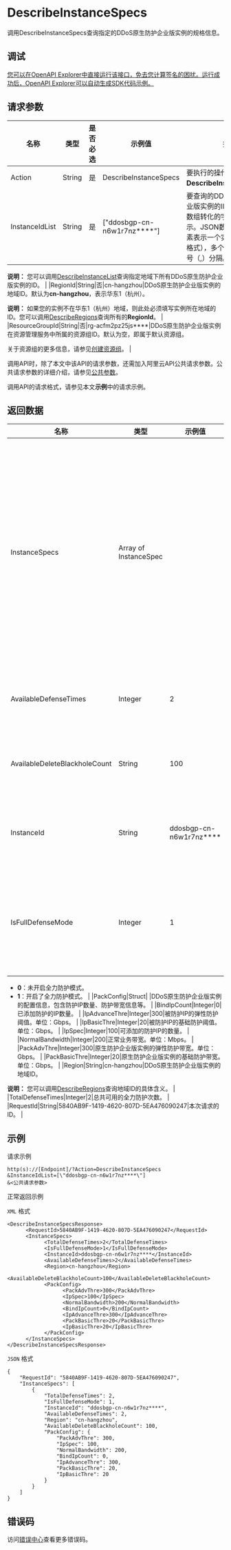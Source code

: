 # DescribeInstanceSpecs

调用DescribeInstanceSpecs查询指定的DDoS原生防护企业版实例的规格信息。

## 调试

[您可以在OpenAPI Explorer中直接运行该接口，免去您计算签名的困扰。运行成功后，OpenAPI Explorer可以自动生成SDK代码示例。](https://api.aliyun.com/#product=ddosbgp&api=DescribeInstanceSpecs&type=RPC&version=2018-07-20)

## 请求参数

|名称|类型|是否必选|示例值|描述|
|--|--|----|---|--|
|Action|String|是|DescribeInstanceSpecs|要执行的操作，取值：**DescribeInstanceSpecs**。 |
|InstanceIdList|String|是|\["ddosbgp-cn-n6w1r7nz\*\*\*\*"\]|要查询的DDoS原生防护企业版实例的ID。使用JSON数组转化的字符串格式表示。JSON数组中的每个元素表示一个实例ID（字符串格式），多个ID间使用英文逗号（,）分隔。

 **说明：** 您可以调用[DescribeInstanceList](~~118698~~)查询指定地域下所有DDoS原生防护企业版实例的ID。 |
|RegionId|String|否|cn-hangzhou|DDoS原生防护企业版实例的地域ID。默认为**cn-hangzhou**，表示华东1（杭州）。

 **说明：** 如果您的实例不在华东1（杭州）地域，则此处必须填写实例所在地域的ID。您可以调用[DescribeRegions](~~118703~~)查询所有的**RegionId**。 |
|ResourceGroupId|String|否|rg-acfm2pz25js\*\*\*\*|DDoS原生防护企业版实例在资源管理服务中所属的资源组ID。默认为空，即属于默认资源组。

 关于资源组的更多信息，请参见[创建资源组](~~94485~~)。 |

调用API时，除了本文中该API的请求参数，还需加入阿里云API公共请求参数。公共请求参数的详细介绍，请参见[公共参数](~~118841~~)。

调用API的请求格式，请参见本文**示例**中的请求示例。

## 返回数据

|名称|类型|示例值|描述|
|--|--|---|--|
|InstanceSpecs|Array of InstanceSpec| |DDoS原生防护企业版实例的规格信息，包含全力防护的开启状态、可用和已用的全力防护次数等。 |
|AvailableDefenseTimes|Integer|2|当前可用的全力防护次数。 |
|AvailableDeleteBlackholeCount|String|100|当前可用的解除黑洞次数。 |
|InstanceId|String|ddosbgp-cn-n6w1r7nz\*\*\*\*|DDoS原生防护企业版实例的ID。 |
|IsFullDefenseMode|Integer|1|该实例是否开启了全力防护模式。取值：

 -   **0**：未开启全力防护模式。
-   **1**：开启了全力防护模式。 |
|PackConfig|Struct| |DDoS原生防护企业版实例的配置信息，包含防护IP数量、防护带宽信息等。 |
|BindIpCount|Integer|0|已添加防护的IP数量。 |
|IpAdvanceThre|Integer|300|被防护IP的弹性防护阈值。单位：Gbps。 |
|IpBasicThre|Integer|20|被防护IP的基础防护阈值。单位：Gbps。 |
|IpSpec|Integer|100|可添加的防护IP的数量。 |
|NormalBandwidth|Integer|200|正常业务带宽。单位：Mbps。 |
|PackAdvThre|Integer|300|原生防护企业版实例的弹性防护带宽。单位：Gbps。 |
|PackBasicThre|Integer|20|原生防护企业版实例的基础防护带宽。单位：Gbps。 |
|Region|String|cn-hangzhou|DDoS原生防护企业版实例的地域ID。

 **说明：** 您可以调用[DescribeRegions](~~118703~~)查询地域ID的具体含义。 |
|TotalDefenseTimes|Integer|2|总共可用的全力防护次数。 |
|RequestId|String|5840AB9F-1419-4620-807D-5EA476090247|本次请求的ID。 |

## 示例

请求示例

```
http(s)://[Endpoint]/?Action=DescribeInstanceSpecs
&InstanceIdList=[\"ddosbgp-cn-n6w1r7nz****\"]
&<公共请求参数>
```

正常返回示例

`XML` 格式

```
<DescribeInstanceSpecsResponse>
	  <RequestId>5840AB9F-1419-4620-807D-5EA476090247</RequestId>
	  <InstanceSpecs>
		    <TotalDefenseTimes>2</TotalDefenseTimes>
		    <IsFullDefenseMode>1</IsFullDefenseMode>
		    <InstanceId>ddosbgp-cn-n6w1r7nz****</InstanceId>
		    <AvailableDefenseTimes>2</AvailableDefenseTimes>
		    <Region>cn-hangzhou</Region>
		    <AvailableDeleteBlackholeCount>100</AvailableDeleteBlackholeCount>
		    <PackConfig>
			      <PackAdvThre>300</PackAdvThre>
			      <IpSpec>100</IpSpec>
			      <NormalBandwidth>200</NormalBandwidth>
			      <BindIpCount>0</BindIpCount>
			      <IpAdvanceThre>300</IpAdvanceThre>
			      <PackBasicThre>20</PackBasicThre>
			      <IpBasicThre>20</IpBasicThre>
		    </PackConfig>
	  </InstanceSpecs>
</DescribeInstanceSpecsResponse>
```

`JSON` 格式

```
{
	"RequestId": "5840AB9F-1419-4620-807D-5EA476090247",
	"InstanceSpecs": [
		{
			"TotalDefenseTimes": 2,
			"IsFullDefenseMode": 1,
			"InstanceId": "ddosbgp-cn-n6w1r7nz****",
			"AvailableDefenseTimes": 2,
			"Region": "cn-hangzhou",
			"AvailableDeleteBlackholeCount": 100,
			"PackConfig": {
				"PackAdvThre": 300,
				"IpSpec": 100,
				"NormalBandwidth": 200,
				"BindIpCount": 0,
				"IpAdvanceThre": 300,
				"PackBasicThre": 20,
				"IpBasicThre": 20
			}
		}
	]
}
```

## 错误码

访问[错误中心](https://error-center.alibabacloud.com/status/product/ddosbgp)查看更多错误码。

